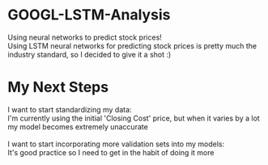 # GOOGL-LSTM-Analysis
Using neural networks to predict stock prices! <br/>
Using LSTM neural networks for predicting stock prices is pretty much the industry standard, so I decided to give it a shot :)

# My Next Steps
I want to start standardizing my data: <br/>
I'm currently using the initial 'Closing Cost' price, but when it varies by a lot my model becomes extremely unaccurate <br/><br/>
I want to start incorporating more validation sets into my models: <br/>
It's good practice so I need to get in the habit of doing it more
